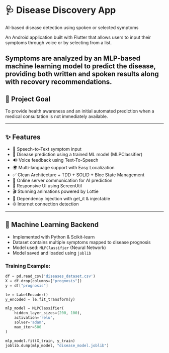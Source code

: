 # 🩺 Disease Discovery App  
AI-based disease detection using spoken or selected symptoms

An Android application built with Flutter that allows users to input their symptoms through voice or by selecting from a list.

Symptoms are analyzed by an MLP-based machine learning model to predict the disease, providing both written and spoken results along with recovery recommendations.
---

## 🎯 Project Goal
To provide health awareness and an initial automated prediction when a medical consultation is not immediately available.

---

## ✨ Features
- 🎤 Speech-to-Text symptom input  
- 🤖 Disease prediction using a trained ML model (MLPClassifier)  
- 🔊 Voice feedback using Text-To-Speech  
- 🌍 Multi-language support with Easy Localization  
- ✅ Clean Architecture + TDD + SOLID + Bloc State Management  
- 📡 Online server communication for AI prediction  
- 📱 Responsive UI using ScreenUtil  
- 🎬 Stunning animations powered by Lottie  
- 🔌 Dependency Injection with get_it & injectable  
- 🌐 Internet connection detection  

---

## 🧠 Machine Learning Backend
- Implemented with Python & Scikit-learn
- Dataset contains multiple symptoms mapped to disease prognosis
- Model used: `MLPClassifier` (Neural Network)
- Model saved and loaded using `joblib`

### Training Example:
```python
df = pd.read_csv('diseases_dataset.csv')
X = df.drop(columns=["prognosis"])
y = df["prognosis"]

le = LabelEncoder()
y_encoded = le.fit_transform(y)

mlp_model = MLPClassifier(
    hidden_layer_sizes=(200, 100),
    activation='relu',
    solver='adam',
    max_iter=500
)

mlp_model.fit(X_train, y_train)
joblib.dump(mlp_model, "disease_model.joblib")

